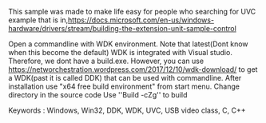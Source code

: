This sample was made to make life easy for people who searching for UVC example that is in,https://docs.microsoft.com/en-us/windows-hardware/drivers/stream/building-the-extension-unit-sample-control

Open a commandline with WDK environment. Note that latest(Dont know when this become the default) WDK is integrated with Visual studio. Therefore, we dont have a build.exe. 
However, you can use https://networchestration.wordpress.com/2017/12/10/wdk-download/ to get a WDK(past it is called DDK) that can be used with commandline. After installation use "x64 free build environment" from start menu.
Change directory in the source code
Use ''Build -cZg'' to build 

Keywords :
Windows, Win32, DDK, WDK, UVC, USB video class, C, C++
